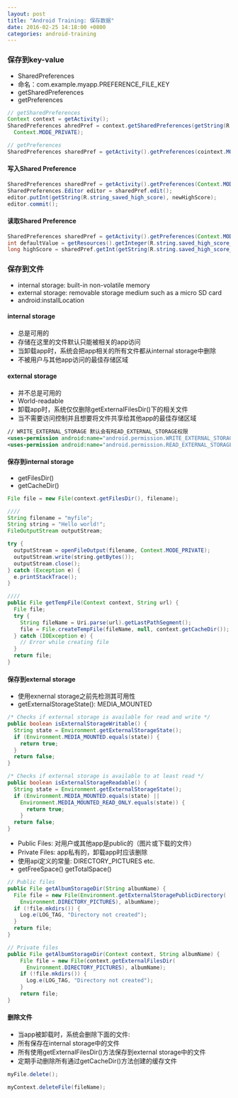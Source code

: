 ```yaml
---
layout: post
title: "Android Training: 保存数据"
date: 2016-02-25 14:18:00 +0800
categories: android-training
---
```

### 保存到key-value
* SharedPreferences
* 命名：com.example.myapp.PREFERENCE_FILE_KEY
* getSharedPreferences
* getPreferences

~~~java
// getSharedPreferences
Context context = getActivity();
SharedPreferences ahredPref = context.getSharedPreferences(getString(R.string.preference_file_key),
  Context.MODE_PRIVATE);

// getPreferences
SharedPreferences sharedPref = getActivity().getPreferences(cointext.MODE_PRIVATE);
~~~

#### 写入Shared Preference

~~~java
SharedPreferences sharedPref = getActivity().getPreferences(Context.MODE_PRIVATE);
SharedPreferences.Editor editor = sharedPref.edit();
editor.putInt(getString(R.string_saved_high_score), newHighScore);
editor.commit();
~~~

#### 读取Shared Preference

~~~java
SharedPreferences sharedPref = getActivity().getPreferences(Context.MODE_PRIVATE);
int defaultValue = getResources().getInteger(R.string.saved_high_score_default);
long highScore = sharedPref.getInt(getString(R.string.saved_high_score_default), defaultValue);
~~~

### 保存到文件
* internal storage: built-in non-volatile memory
* external storage: removable storage medium such as a micro SD card
* android:installLocation

#### internal storage
* 总是可用的
* 存储在这里的文件默认只能被相关的app访问
* 当卸载app时，系统会把app相关的所有文件都从internal storage中删除
* 不被用户与其他app访问的最佳存储区域

#### external storage
* 并不总是可用的
* World-readable
* 卸载app时，系统仅仅删除getExternalFilesDir()下的相关文件
* 当不需要访问控制并且想要将文件共享给其他app的最佳存储区域

~~~xml
// WRITE_EXTERNAL_STORAGE 默认会有READ_EXTERNAL_STORAGE权限
<uses-permission android:name="android.permission.WRITE_EXTERNAL_STORAGE" />
<uses-permission android:name="android.permission.READ_EXTERNAL_STORAGE" />
~~~

#### 保存到internal storage
* getFilesDir()
* getCacheDir()

~~~java
File file = new File(context.getFilesDir(), filename);

////
String filename = "myfile";
String string = "Hello world!";
FileOutputStream outputStream;

try {
  outputStream = openFileOutput(filename, Context.MODE_PRIVATE);
  outputStream.write(string.getBytes());
  outputStream.close();
} catch (Exception e) {
  e.printStackTrace();
}

////
public File getTempFile(Context context, String url) {
  File file;
  try {
    String fileName = Uri.parse(url).getLastPathSegment();
    file = File.createTempFile(fileName, null, context.getCacheDir());
  } catch (IOException e) {
    // Error while creating file
  }
  return file;
}
~~~

#### 保存到external storage
* 使用exnernal storage之前先检测其可用性
* getExternalStorageState(): MEDIA_MOUNTED

~~~java
/* Checks if external storage is available for read and write */
public boolean isExternalStorageWritable() {
  String state = Environment.getExternalStorageState();
  if (Environment.MEDIA_MOUNTED.equals(state)) {
    return true;
  }
  return false;
}

/* Checks if external storage is available to at least read */
public boolean isExternalStorageReadable() {
  String state = Environment.getExternalStorageState();
  if (Environment.MEDIA_MOUNTED.equals(state) ||
    Environment.MEDIA_MOUNTED_READ_ONLY.equals(state)) {
      return true;
    }
  return false;
}
~~~

* Public Files: 对用户或其他app是public的（图片或下载的文件）
* Private Files: app私有的，卸载app时应该删除
* 使用api定义的常量: DIRECTORY_PICTURES etc.
* getFreeSpace() getTotalSpace()

~~~java
// Public files
public File getAlbumStorageDir(String albumName) {
  File file = new File(Environment.getExternalStoragePublicDirectory(
    Environment.DIRECTORY_PICTURES), albumName);
  if (!file.mkdirs()) {
    Log.e(LOG_TAG, "Directory not created");
  }
  return file;
}

// Private files
public File getAlbumStorageDir(Context context, String albumName) {
    File file = new File(context.getExternalFilesDir(
      Environment.DIRECTORY_PICTURES), albumName);
    if (!file.mkdirs()) {
      Log.e(LOG_TAG, "Directory not created");
    }
    return file;
}
~~~

#### 删除文件
* 当app被卸载时，系统会删除下面的文件:
* 所有保存在internal storage中的文件
* 所有使用getExternalFilesDir()方法保存到external storage中的文件
* 定期手动删除所有通过getCacheDir()方法创建的缓存文件

~~~java
myFile.delete();

myContext.deleteFile(fileName);
~~~
